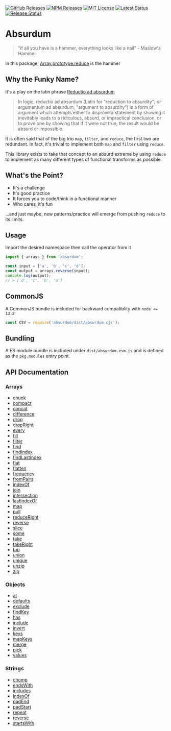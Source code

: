 [![GitHub Releases](https://img.shields.io/github/release/vanillaes/absurdum.svg)](https://github.com/vanillaes/absurdum/releases)
[![NPM Releases](https://img.shields.io/npm/v/absurdum.svg)](https://www.npmjs.com/package/absurdum)
[![MIT License](https://img.shields.io/badge/license-MIT-blue.svg)](https://raw.githubusercontent.com/vanillaes/absurdum/master/LICENSE)
[![Latest Status](https://github.com/vanillaes/absurdum/workflows/Latest/badge.svg)](https://github.com/vanillaes/absurdum/actions)
[![Release Status](https://github.com/vanillaes/absurdum/workflows/Release/badge.svg)](https://github.com/vanillaes/absurdum/actions)

# Absurdum

> "if all you have is a hammer, everything looks like a nail" - Maslow's Hammer

In this package, [Array.prototype.reduce][] is the hammer

## Why the Funky Name?

It's a play on the latin phrase [Reductio ad absurdum][wikipedia]

> In logic, reductio ad absurdum (Latin for "reduction to absurdity"; or argumentum ad absurdum, "argument to absurdity") is a form of argument which attempts either to disprove a statement by showing it inevitably leads to a ridiculous, absurd, or impractical conclusion, or to prove one by showing that if it were not true, the result would be absurd or impossible.

It is often said that of the big trio `map`, `filter`, and `reduce`, the first two are redundant. In fact, it's trivial to implement both `map` and `filter` using `reduce`.

This library exists to take that concept to an absurd extreme by using `reduce` to implement as many different types of functional transforms as possible.

## What's the Point?

- It's a challenge
- It's good practice
- It forces you to code/think in a functional manner
- Who cares, it's fun

...and just maybe, new patterns/practice will emerge from pushing `reduce` to its limits.

## Usage

Import the desired namespace then call the operator from it

```javascript
import { arrays } from 'absurdum';

const input = ['a', 'b', 'c', 'd'];
const output = arrays.reverse(input);
console.log(output);
// > ['d', 'c', 'b', 'a']
```

## CommonJS

A CommonJS bundle is included for backward compatiblity with `node <= 13.2`

```javascript
const CSV = require('absurdum/dist/absurdum.cjs');
```

## Bundling

A ES module bundle is included under `dist/absurdum.esm.js` and is defined as the `pkg.modules` entry point.


## API Documentation

### Arrays

- [chunk][arrays.chunk]
- [compact][arrays.compact]
- [concat][arrays.concat]
- [difference][arrays.difference]
- [drop][arrays.drop]
- [dropRight][arrays.dropRight]
- [every][arrays.every]
- [fill][arrays.fill]
- [filter][arrays.filter]
- [find][arrays.find]
- [findIndex][arrays.findIndex]
- [findLastIndex][arrays.findLastIndex]
- [flat][arrays.flat]
- [flatten][arrays.flatten]
- [frequency][arrays.frequency]
- [fromPairs][arrays.fromPairs]
- [indexOf][arrays.indexOf]
- [join][arrays.join]
- [intersection][arrays.intersection]
- [lastIndexOf][arrays.lastIndexOf]
- [map][arrays.map]
- [pull][arrays.pull]
- [reduceRight][arrays.reduceRight]
- [reverse][arrays.reverse]
- [slice][arrays.slice]
- [some][arrays.some]
- [take][arrays.take]
- [takeRight][arrays.takeRight]
- [tap][arrays.tap]
- [union][arrays.union]
- [unique][arrays.unique]
- [unzip][arrays.unzip]
- [zip][arrays.zip]

[arrays.chunk]: ./docs/arrays/chunk.md
[arrays.compact]: ./docs/arrays/compact.md
[arrays.concat]: ./docs/arrays/concat.md
[arrays.difference]: ./docs/arrays/difference.md
[arrays.drop]: ./docs/arrays/drop.md
[arrays.dropRight]: ./docs/arrays/dropRight.md
[arrays.every]: ./docs/arrays/every.md
[arrays.fill]: ./docs/arrays/fill.md
[arrays.filter]: ./docs/arrays/filter.md
[arrays.find]: ./docs/arrays/find.md
[arrays.findIndex]: ./docs/arrays/findIndex.md
[arrays.findLastIndex]: ./docs/arrays/findLastIndex.md
[arrays.flat]: ./docs/arrays/flat.md
[arrays.flatten]: ./docs/arrays/flatten.md
[arrays.frequency]: ./docs/arrays/frequency.md
[arrays.fromPairs]: ./docs/arrays/fromPairs.md
[arrays.indexOf]: ./docs/arrays/indexOf.md
[arrays.join]: ./docs/arrays/join.md
[arrays.intersection]: ./docs/arrays/intersection.md
[arrays.lastIndexOf]: ./docs/arrays/lastIndexOf.md
[arrays.map]: ./docs/arrays/map.md
[arrays.pull]: ./docs/arrays/pull.md
[arrays.reduceRight]: ./docs/arrays/reduceRight.md
[arrays.reverse]: ./docs/arrays/reverse.md
[arrays.slice]: ./docs/arrays/slice.md
[arrays.some]: ./docs/arrays/some.md
[arrays.tap]: ./docs/arrays/tap.md
[arrays.take]: ./docs/arrays/take.md
[arrays.takeRight]: ./docs/arrays/takeRight.md
[arrays.union]: ./docs/arrays/union.md
[arrays.unique]: ./docs/arrays/unique.md
[arrays.unzip]: ./docs/arrays/unzip.md
[arrays.zip]: ./docs/arrays/zip.md

### Objects

- [at][objects.at]
- [defaults][objects.defaults]
- [exclude][objects.exclude]
- [findKey][objects.findKey]
- [has][objects.has]
- [include][objects.include]
- [invert][objects.invert]
- [keys][objects.keys]
- [mapKeys][objects.mapKeys]
- [merge][objects.merge]
- [pick][objects.pick]
- [values][objects.values]

[objects.at]: ./docs/objects/at.md
[objects.defaults]: ./docs/objects/defaults.md
[objects.exclude]: ./docs/objects/exclude.md
[objects.findKey]: ./docs/objects/findKey.md
[objects.has]: ./docs/objects/has.md
[objects.include]: ./docs/objects/include.md
[objects.invert]: ./docs/objects/invert.md
[objects.keys]: ./docs/objects/keys.md
[objects.mapKeys]: ./docs/objects/mapKeys.md
[objects.merge]: ./docs/objects/merge.md
[objects.pick]: ./docs/objects/pick.md
[objects.values]: ./docs/objects/values.md

### Strings

- [chomp][strings.chomp]
- [endsWith][strings.endswith]
- [includes][strings.includes]
- [indexOf][strings.indexOf]
- [padEnd][strings.padEnd]
- [padStart][strings.padStart]
- [repeat][strings.repeat]
- [reverse][strings.reverse]
- [startsWith][strings.startswith]

[strings.chomp]: ./docs/strings/chomp.md
[strings.endswith]: ./docs/strings/endsWith.md
[strings.includes]: ./docs/strings/includes.md
[strings.indexOf]: ./docs/strings/indexOf.md
[strings.padEnd]: ./docs/strings/padEnd.md
[strings.padStart]: ./docs/strings/padStart.md
[strings.repeat]: ./docs/strings/repeat.md
[strings.reverse]: ./docs/strings/reverse.md
[strings.startswith]: ./docs/strings/startsWith.md

<!-- ### Elements -->

[Array.prototype.reduce]: https://developer.mozilla.org/en-US/docs/Web/JavaScript/Reference/Global_Objects/Array/reduce
[wikipedia]: https://en.wikipedia.org/wiki/Reductio_ad_absurdum
[operator]: https://github.com/evanplaice/absurdum/issues/new?title=Operator([operator])&template=OPERATOR_TEMPLATE.md&labels=enhancement,operator
[type]: https://github.com/evanplaice/absurdum/issues/new?title=Type([typ])&template=TYPE_TEMPLATE.md&labels=enhancement,type
[feature-workflow]:https://www.atlassian.com/git/tutorials/comparing-workflows/feature-branch-workflow
